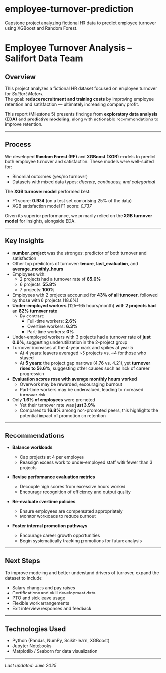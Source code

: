 # employee-turnover-prediction
Capstone project analyzing fictional HR data to predict employee turnover using XGBoost and Random Forest.

# Employee Turnover Analysis – Salifort Data Team

## Overview
This project analyzes a fictional HR dataset focused on employee turnover for *Salifort Motors*.  
The goal: **reduce recruitment and training costs** by improving employee retention and satisfaction — ultimately increasing company profit.

This report (Milestone 5) presents findings from **exploratory data analysis (EDA)** and **predictive modeling**, along with actionable recommendations to improve retention.

---

## Process
We developed **Random Forest (RF)** and **XGBoost (XGB)** models to predict both employee turnover and satisfaction. These models were well-suited for:
- Binomial outcomes (yes/no turnover)
- Datasets with mixed data types: *discrete, continuous, and categorical*

The **XGB turnover model** performed best:
- F1 score: **0.934** (on a test set comprising 25% of the data)
- XGB satisfaction model F1 score: *0.737*

Given its superior performance, we primarily relied on the **XGB turnover model** for insights, alongside EDA.

---

## Key Insights

- **number_project** was the strongest predictor of both turnover and satisfaction  
- Other top predictors of turnover: **tenure**, **last_evaluation**, and **average_monthly_hours**
- Employees with:
  - 2 projects had a turnover rate of **65.6%**
  - 6 projects: **55.8%**
  - 7 projects: **100%**
- Employees with 2 projects accounted for **43% of all turnover**, followed by those with 6 projects (18.6%)
- **Under-employed workers** (125–165 hours/month) **with 2 projects had** an **82% turnover rate**  
  - By contrast:
    - Full-time workers: **2.6%**
    - Overtime workers: **6.3%**
    - Part-time workers: **0%**
- Under-employed workers with 3 projects had a turnover rate of **just 0.9%**, suggesting underutilization in the 2-project group
- Turnover increases at the 4-year mark and spikes at year 5
  - At 4 years: leavers averaged ~6 projects vs. ~4 for those who stayed
  - At **5 years**: the project gap narrows (4.76 vs. 4.21), yet **turnover rises to 56.6%**, suggesting other causes such as lack of career progression
- **Evaluation scores rose with average monthly hours worked**
  - Overwork may be rewarded, encouraging burnout
  - Part-time workers may be undervalued, leading to increased turnover risk
- Only **1.6% of employees** were promoted
  - Yet their turnover rate was **just 3.9%**
  - Compared to **16.8%** among non-promoted peers, this highlights the potential impact of promotion on retention

---

## Recommendations

- **Balance workloads**  
  - Cap projects at 4 per employee  
  - Reassign excess work to under-employed staff with fewer than 3 projects

- **Revise performance evaluation metrics**  
  - Decouple high scores from excessive hours worked  
  - Encourage recognition of efficiency and output quality

- **Re-evaluate overtime policies**  
  - Ensure employees are compensated appropriately  
  - Monitor workloads to reduce burnout

- **Foster internal promotion pathways**  
  - Encourage career growth opportunities  
  - Begin systematically tracking promotions for future analysis

---

## Next Steps

To improve modeling and better understand drivers of turnover, expand the dataset to include:
- Salary changes and pay raises
- Certifications and skill development data
- PTO and sick leave usage
- Flexible work arrangements
- Exit interview responses and feedback

---

## Technologies Used

- Python (Pandas, NumPy, Scikit-learn, XGBoost)
- Jupyter Notebooks
- Matplotlib / Seaborn for data visualization

---

*Last updated: June 2025*
